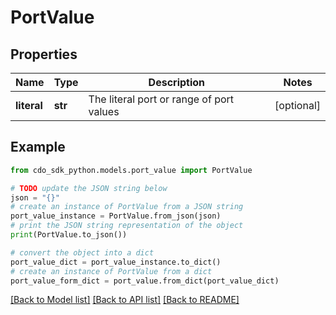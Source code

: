 # PortValue


## Properties

Name | Type | Description | Notes
------------ | ------------- | ------------- | -------------
**literal** | **str** | The literal port or range of port values | [optional] 

## Example

```python
from cdo_sdk_python.models.port_value import PortValue

# TODO update the JSON string below
json = "{}"
# create an instance of PortValue from a JSON string
port_value_instance = PortValue.from_json(json)
# print the JSON string representation of the object
print(PortValue.to_json())

# convert the object into a dict
port_value_dict = port_value_instance.to_dict()
# create an instance of PortValue from a dict
port_value_form_dict = port_value.from_dict(port_value_dict)
```
[[Back to Model list]](../README.md#documentation-for-models) [[Back to API list]](../README.md#documentation-for-api-endpoints) [[Back to README]](../README.md)


